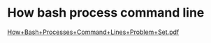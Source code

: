 # How bash process command line

[How+Bash+Processes+Command+Lines+Problem+Set.pdf](How%20bash%20process%20command%20line%200098bdf763754b03a21a59216a2b48a0/HowBashProcessesCommandLinesProblemSet.pdf)